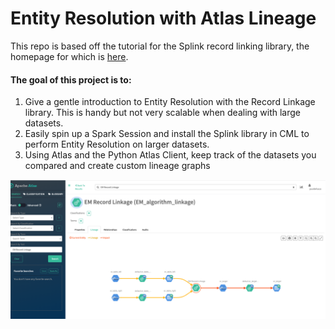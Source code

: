# Entity Resolution with Atlas Lineage

This repo is based off the tutorial for the Splink record linking library, the homepage for which is [here](https://github.com/moj-analytical-services/splink).

#### The goal of this project is to:

1. Give a gentle introduction to Entity Resolution with the Record Linkage library. This is handy but not very scalable when dealing with large datasets.
2. Easily spin up a Spark Session and install the Splink library in CML to perform Entity Resolution on larger datasets.
3. Using Atlas and the Python Atlas Client, keep track of the datasets you compared and create custom lineage graphs

![alt text](https://github.com/pdefusco/myimages_repo/blob/main/ER_atlas_lineage.png)
